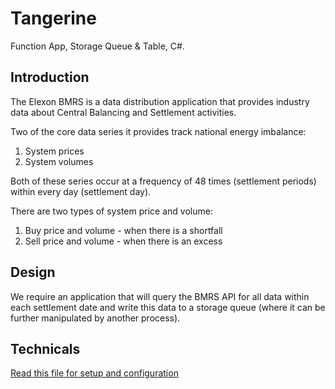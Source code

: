 # Tangerine
Function App, Storage Queue & Table, C#.  

## Introduction
The Elexon BMRS is a data distribution application that provides industry data about Central Balancing and Settlement activities.  

Two of the core data series it provides track national energy imbalance:
1. System prices
2. System volumes
  
Both of these series occur at a frequency of 48 times (settlement periods) within every day (settlement day).  

There are two types of system price and volume:  
1. Buy price and volume - when there is a shortfall
2. Sell price and volume - when there is an excess
  
## Design
We require an application that will query the BMRS API for all data within each settlement date and write this data to 
a storage queue (where it can be further manipulated by another process).


## Technicals
[Read this file for setup and configuration](Setup.md)   
